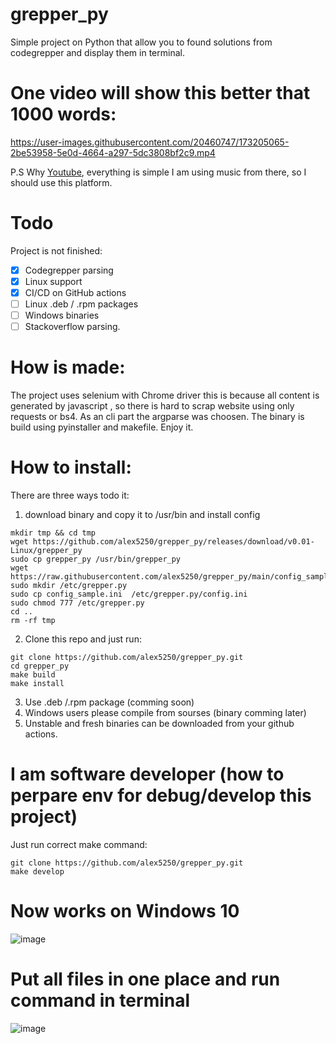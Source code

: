 # grepper_py
Simple project on Python that allow you to found solutions from codegrepper and display them in terminal.
# One video will show this better that 1000 words:
https://user-images.githubusercontent.com/20460747/173205065-2be53958-5e0d-4664-a297-5dc3808bf2c9.mp4




P.S Why [Youtube](https://www.youtube.com/watch?v=IFlNKX4cl18), everything is simple I am using music from there, so I should use this platform.


# Todo
Project is not finished:
- [x] Codegrepper parsing
- [x] Linux support
- [x] CI/CD on GitHub actions
- [ ] Linux .deb / .rpm packages
- [ ] Windows binaries
- [ ] Stackoverflow parsing.

# How is made:
The project uses selenium with Chrome driver this is because all content is generated by javascript , so there is hard to scrap website using only requests or bs4. As an cli part the argparse was choosen. The binary is build using pyinstaller and makefile. Enjoy it.

# How to install: 
There are three ways todo it:   
1. download binary and copy it to /usr/bin and  install config 
```
mkdir tmp && cd tmp 
wget https://github.com/alex5250/grepper_py/releases/download/v0.01-Linux/grepper_py
sudo cp grepper_py /usr/bin/grepper_py
wget https://raw.githubusercontent.com/alex5250/grepper_py/main/config_sample.ini 
sudo mkdir /etc/grepper.py
sudo cp config_sample.ini  /etc/grepper.py/config.ini
sudo chmod 777 /etc/grepper.py
cd ..
rm -rf tmp
```
2. Clone this repo and just run:
```
git clone https://github.com/alex5250/grepper_py.git
cd grepper_py
make build
make install
```
3. Use .deb /.rpm package (comming soon) 
4. Windows users please compile from sourses (binary comming later)
5. Unstable and fresh binaries can be downloaded from your github actions.


# I am software developer (how to perpare env for debug/develop this project)
Just run correct make command:
```
git clone https://github.com/alex5250/grepper_py.git
make develop
```
# Now works on Windows 10 
![image](https://user-images.githubusercontent.com/20460747/175902358-37289e58-d8f2-4ae7-9b5c-b7b256148981.png)

# Put all files in one place and run command in terminal
![image](https://user-images.githubusercontent.com/20460747/175902467-ce60475d-f426-4d7c-9879-2556adaaafc6.png)



